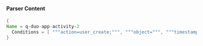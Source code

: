 #### Parser Content
```Java
{
Name = q-duo-app-activity-2
  Conditions = [ """action=user_create;""", """object=""", """timestamp=""" ]
}
```